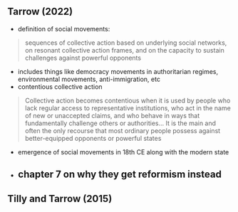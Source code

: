 ## Tarrow (2022)
- definition of social movements:
> sequences of collective action based on underlying social networks, on resonant collective action frames, and on the capacity to sustain challenges against powerful opponents
- includes things like democracy movements in authoritarian regimes, environmental movements, anti-immigration, etc
- contentious collective action
> Collective action becomes contentious when it is used by people who lack regular access to representative institutions, who act in the name of new or unaccepted claims, and who behave in ways that fundamentally challenge others or authorities... It is the main and often the only recourse that most ordinary people possess against better-equipped opponents or powerful states
- emergence of social movements in 18th CE along with the modern state
- chapter 7 on why they get reformism instead
	- 
## Tilly and Tarrow (2015)
